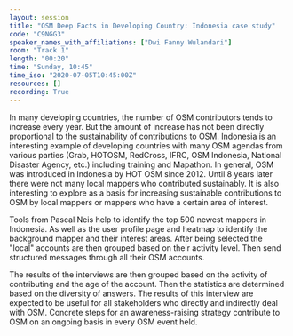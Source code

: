 ```yaml
---
layout: session
title: "OSM Deep Facts in Developing Country: Indonesia case study"
code: "C9NGG3"
speaker_names_with_affiliations: ["Dwi Fanny Wulandari"]
room: "Track 1"
length: "00:20"
time: "Sunday, 10:45"
time_iso: "2020-07-05T10:45:00Z"
resources: []
recording: True
---
```

In many developing countries, the number of OSM contributors tends to increase every year. But the amount of increase has not been directly proportional to the sustainability of contributions to OSM. Indonesia is an interesting example of developing countries with many OSM agendas from various parties (Grab, HOTOSM, RedCross, IFRC, OSM Indonesia, National Disaster Agency, etc.) including training and Mapathon. In general, OSM was introduced in Indonesia by HOT OSM since 2012. Until 8 years later there were not many local mappers who contributed sustainably. It is also interesting to explore as a basis for increasing sustainable contributions to OSM by local mappers or mappers who have a certain area of ​​interest.

Tools from Pascal Neis help to identify the top 500 newest mappers in Indonesia. As well as the user profile page and heatmap to identify the background mapper and their interest areas. After being selected the &#34;local&#34; accounts are then grouped based on their activity level. Then send structured messages through all their OSM accounts.

The results of the interviews are then grouped based on the activity of contributing and the age of the account. Then the statistics are determined based on the diversity of answers. The results of this interview are expected to be useful for all stakeholders who directly and indirectly deal with OSM. Concrete steps for an awareness-raising strategy contribute to OSM on an ongoing basis in every OSM event held.

